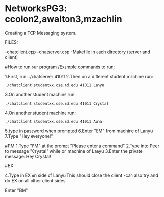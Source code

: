 # NetworksPG3: ccolon2,awalton3,mzachlin
Creating a TCP Messaging system.

FILES:

-chatclient.cpp
-chatserver.cpp
-Makefile in each directory (server and client)


#How to run our program /Example commands to run:

1.First, run: ./chatserver 41011
2.Then on a different student machine run:
    
    ./chatclient studentxx.cse.nd.edu 41011 Lanyu

3.On another student machine run:

    ./chatclient studentxx.cse.nd.edu 41011 Crystal

4.On another student machine run:

    ./chatclient studentxx.cse.nd.edu 41011 Auna
5.type in password when prompted
6.Enter "BM" from machine of Lanyu
7.Type "Hey everyone!"


#PM
1.Type "PM" at the prompt "Please enter a command"
2.Type into Peer to message "Crystal" while on machine of Lanyu
3.Enter the private message: Hey Crystal!

#EX

4.Type in EX on side of Lanyu
    This should close the client
    -can also try and do EX on all other client sides










Enter "BM"
